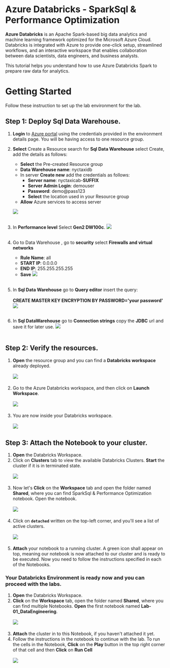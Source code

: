 # Azure Databricks - SparkSql & Performance Optimization

**Azure Databricks** is an Apache Spark-based big data analytics and machine learning framework optimized for the Microsoft Azure Cloud.
Databricks is integrated with Azure to provide one-click setup, streamlined workflows, and an interactive workspace that enables collaboration between data scientists, data engineers, and business analysts.


This tutorial helps you understand how to use Azure Databricks Spark to prepare raw data for analytics.


# Getting Started

Follow these instruction to set up the lab environment for the lab.
## Step 1: Deploy Sql Data Warehouse.

1. **Login** to [Azure portal](https://portal.azure.com) using the credentials provided in the environment details page. You will be having access to one resource group.</br>
2. **Select** Create a Resource  search for **Sql Data Warehouse** select Create, add the details as follows:
    * **Select** the Pre-created Resource group 
    * **Data Warehouse name**: nyctaxidb
    * In server **Create new** add the credentials as follows:
      * **Server name**: nyctaxicab-**SUFFIX**
      * **Server Admin Login**: demouser
      * **Password**: demo@pass123
      * **Select** the location used in your Resource group
     * **Allow** Azure services to access server
   
   <kbd>![](images/data_warehouse.png)</kbd></br></br>
3. In **Performance level** Select **Gen2 DW100c**.
   <kbd>![](images/data_warehouse1.png)</kbd></br></br>
4. Go to Data Warehouse , go to **security** select **Firewalls and virtual networks**
     * **Rule Name**: all
     * **START IP**: 0.0.0.0
     * **END IP**: 255.255.255.255
     * **Save**
   <kbd>![](images/ip_config.png)</kbd></br></br>  
5. In **Sql Data Warehouse** go to **Query editor** insert the query:</br></br>
    **CREATE MASTER KEY ENCRYPTION BY PASSWORD='your password'**
    <kbd>![](images/Master_key.png)</kbd></br></br>
6. In **Sql DataWarehouse** go to **Connection strings** copy the **JDBC** url and save it for later use.
    <kbd>![](images/jdbc_3.png)</kbd></br></br>
   
   

## Step 2: Verify the resources.

1. **Open** the resource group and you can find a **Databricks workspace** already deployed.</br></br>
<kbd>![](images/01_rg.jpg)</kbd></br></br>
2. Go to the Azure Databricks workspace, and then click on **Launch Workspace**.</br></br>
<kbd>![](images/02_Launch.jpg)</kbd></br></br>
3. You are now inside your Databricks workspace.</br></br>
<kbd>![](images/workspace.png)</kbd>


## Step 3: Attach the Notebook to your cluster.

1. **Open** the Databricks Workspace.</br>
2. Click on **Clusters** tab to view the available Databricks Clusters. **Start** the cluster if it is in terminated state.</br></br>
<kbd>![](images/03_cluster.jpg)</kbd></br></br>
3. Now let's **Click** on the **Workspace** tab and open the folder named **Shared**, where you can find SparkSql & Performance Optimization notebook. Open the  notebook.</br></br>
<kbd>![](images/shared.png)</kbd></br></br>
4. Click on **`detached`** written on the top-left corner, and you'll see a list of active clusters.</br></br>
<kbd>![](images/detach.png)</kbd></br></br>
5. **Attach** your notebook to a running cluster. A green icon shall appear on top, meaning our notebook is now attached to our cluster and is ready to be executed. Now you need to follow the instructions specified in each of the Notebooks.

### Your Databricks Environment is ready now and you can proceed with the labs.
1. **Open** the Databricks Workspace.</br>
2. **Click** on the **Workspace** tab, open the folder named **Shared**, where you can find multiple Notebooks. **Open** the first notebook named **Lab-01_DataEngineering**.</br></br>
<kbd>![](images/04_labguide.jpg)</kbd></br></br>
3. **Attach** the cluster in to this Notebook, if you haven't attached it yet.</br>
4. Follow the instructions in the notebook to continue with the lab. To run the cells in the Notebook, **Click** on the **Play** button in the top right corner of that cell and then **Click** on **Run Cell**</br></br>
<kbd>![](images/run_cell.jpg)</kbd></br>
